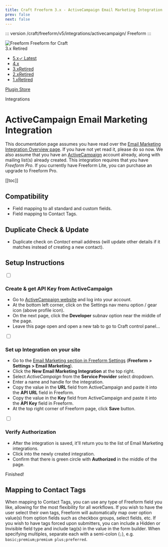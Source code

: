 ```yaml
---
title: Craft Freeform 3.x - ActiveCampaign Email Marketing Integration
prev: false
next: false
---
```


<meta property="og:image" content="https://docs.solspace.com/extras/social/craft/freeform/freeform.png" />

::: version /craft/freeform/v5/integrations/activecampaign/
Freeform
:::

<div id="pr-heading">
    <img src="https://docs.solspace.com/extras/icons/products/freeform-icon.png" alt="Freeform" class="pr-image">
    <span class="pr-name">Freeform</span>
    <span class="pr-category">for Craft</span>
    <div class="pr-v-wrapper">
        <div class="pr-v">
            <span class="pr-v-v">3.x</span>
            <span class="pr-v-type pr-retired">Retired</span>
            <span class="pr-v-arrow arrow down"></span>
        </div>
        <ul class="pr-v-list">
            <li><a href="/craft/freeform/v5/">5.x<span class="pr-v-type pr-latest">✓ Latest</span></a></li>
            <li><a href="/craft/freeform/v4/">4.x</a></li>
            <li><a href="/craft/freeform/v3/">3.x<span class="pr-v-type pr-retired">Retired</span></a></li>
            <li><a href="/craft/freeform/v2/">2.x<span class="pr-v-type pr-retired">Retired</span></a></li>
            <li><a href="/craft/freeform/v1/">1.x<span class="pr-v-type pr-retired">Retired</span></a></li>
        </ul>
    </div>
    <div class="pr-buy">
        <a href="https://plugins.craftcms.com/freeform" class="button button-blue"><span class="external-url">Plugin Store</span></a>
    </div>
</div>

<span class="page-section">Integrations</span>

# ActiveCampaign Email Marketing Integration <Badge type="pro" text="Pro" />

This documentation page assumes you have read over the [Email Marketing Integration Overview page](README.md). If you have not yet read it, please do so now. We also assume that you have an [ActiveCampaign](https://www.activecampaign.com) account already, along with mailing list(s) already created. This integration requires that you have *Freeform Pro*. If you currently have Freeform Lite, you can purchase an upgrade to Freeform Pro.


[[toc]]


<div class="content-block">

## Compatibility

- Field mapping to all standard and custom fields.
- Field mapping to Contact Tags. <Badge type="feature" text="3.9.2+" />

</div>
<div class="content-block">

## Duplicate Check & Update

- Duplicate check on *Contact* email address (will update other details if it matches instead of creating a new contact).

</div>
<div class="content-block">

## Setup Instructions

<div class="step">
<label for="step1"><input type="checkbox" class="step-check" id="step1">

### Create & get API Key from ActiveCampaign

</label>

- Go to [ActiveCampaign website](https://www.activecampaign.com) and log into your account.
- At the bottom left corner, click on the Settings nav menu option / gear icon (above profile icon).
- On the next page, click the **Developer** subnav option near the middle of the page.
- Leave this page open and open a new tab to go to Craft control panel...

</div>

<div class="step">
<label for="step2"><input type="checkbox" class="step-check" id="step2">

### Set up Integration on your site

</label>

- Go to the [Email Marketing section in Freeform Settings](../../setup/settings.md#email-marketing) (**Freeform > Settings > Email Marketing**).
- Click the **New Email Marketing Integration** at the top right.
- Select *ActiveCampaign* from the **Service Provider** select dropdown.
- Enter a name and handle for the integration.
- Copy the value in the **URL** field from ActiveCampaign and paste it into the **API URL** field in Freeform.
- Copy the value in the **Key** field from ActiveCampaign and paste it into the **API Key** field in Freeform.
- At the top right corner of Freeform page, click **Save** button.

</div>

<div class="step">
<label for="step3"><input type="checkbox" class="step-check" id="step3">

### Verify Authorization

</label>

- After the integration is saved, it'll return you to the list of Email Marketing integrations.
- Click into the newly created integration.
- Confirm that there is green circle with **Authorized** in the middle of the page.

</div>

<div class="step-finished">Finished!</div>

</div>
<div class="content-block">

## Mapping to Contact Tags <Badge type="feature" text="3.9.2+" />

When mapping to Contact Tags, you can use any type of Freeform field you like, allowing for the most flexibility for all workflows. If you wish to have the user select their own tags, Freeform will automatically map over option value(s) from option fields such as checkbox groups, select fields, etc. If you wish to have tags forced upon submitters, you can include a Hidden or Invisible field type and include tag(s) in the value in the form builder. When specifying multiples, separate each with a semi-colon (`;`), e.g. `basic;premium;premium plus;preferred`.

</div>